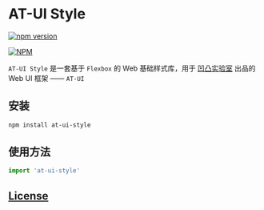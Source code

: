 
# AT-UI Style

[![npm version](https://badge.fury.io/js/at-ui-style.svg)](https://badge.fury.io/js/at-ui-style)

[![NPM](https://nodei.co/npm/at-ui-style.png)](https://npmjs.org/package/at-ui-style)


`AT-UI Style` 是一套基于 `Flexbox` 的 Web 基础样式库，用于 [凹凸实验室](https://aotu.io/) 出品的 Web UI 框架 —— `AT-UI`

## 安装

```sh
npm install at-ui-style
```

## 使用方法

```js
import 'at-ui-style'
```

## [License](LICENSE)
